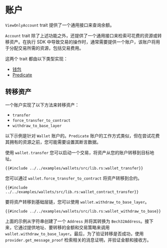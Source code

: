 # 账户

`ViewOnlyAccount` trait 提供了一个通用接口来查询余额。

`Account` trait 除了上述功能之外，还提供了一个通用接口来检索可花费的资源或转移资产。在执行 SDK 中导致交易的操作时，通常需要提供一个账户，该账户将用于分配交易所需的资源，包括交易费用。

这两个 trait 都由以下类型实现：

- [钱包](./wallets/index.md)
- [Predicate](./predicates/index.md)

## 转移资产

一个账户实现了以下方法来转移资产：

- `transfer`
- `force_transfer_to_contract`
- `withdraw_to_base_layer`

以下示例是针对 `Wallet` 账户的。`Predicate` 账户的工作方式类似，但在尝试花费其拥有的资源之前，您可能需要设置其断言数据。

使用 `wallet.transfer` 您可以启动一个交易，将资产从您的账户转移到目标地址。

```rust,ignore
{{#include ../../examples/wallets/src/lib.rs:wallet_transfer}}
```

您可以通过 `wallet.force_transfer_to_contract` 将资产转移到合约。

```rust,ignore
{{#include ../../examples/wallets/src/lib.rs:wallet_contract_transfer}}
```

要将资产转移到基础层链，您可以使用 `wallet.withdraw_to_base_layer`。

```rust,ignore
{{#include ../../examples/wallets/src/lib.rs:wallet_withdraw_to_base}}
```

上面的示例从字符串创建了一个 `Address` 并将其转换为 `Bech32Address`。接下来，它通过提供地址、要转移的金额和交易策略来调用 `wallet.withdraw_to_base_layer`。最后，为了验证转移是否成功，使用 `provider.get_message_proof` 检索相关的消息证明，并验证金额和接收方。
